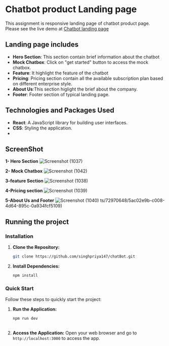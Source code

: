 # Chatbot product Landing page

 This  assignment is responsive landing page of chatbot product page. Please see the live demo at [Chatbot landing page](https://chat-bot-nine-theta.vercel.app/)

## Landing page includes

- **Hero Section**: This section contain brief information about the chatbot
- **Mock Chatbox**: Click on "get started" button to access the mock chatbox.
- **Feature**: It highlight the feature of the chatbot
- **Pricing**: Pricing section contain all the available subscription plan based on different enterprise style.
- **About Us**:This section higlight the brief about the company. 
- **Footer**: Footer section of typical landing page.

  
## Technologies and Packages Used

- **React**: A JavaScript library for building user interfaces.
- **CSS**: Styling the application.
- 

## ScreenShot
**1- Hero Section**
![Screenshot (1037)](https://github.com/user-attachments/assets/c7b77bd0-b280-4454-b9ee-02a18e613d76)

**2- Mock Chatbox**
![Screenshot (1042)](https://github.com/user-attachments/assets/15648ada-bd56-4b4b-8a91-b3484255b3b2)

**3-feature Section**
![Screenshot (1038)](https://github.com/user-attachments/assets/7d69482d-eeed-4eb5-8197-4a337b24080e)

**4-Pricing section**
![Screenshot (1039)](https://github.com/user-attachments/assets/4c7eed4b-5ff7-4668-88a6-01028c54673e)

**5-About Us and Footer**
![Screenshot (1040)](https://github.com/user-attachments/assets/e32ec787-583e-4f77-9954-34cdb5cac4df)
ts/72970648/5ac02e9b-c008-4d64-895c-0a934fcf5109)



## Running the project
### Installation

1. **Clone the Repository:**
    ```bash
    git clone https://github.com/singhpriya147/chatBot.git
 
    ```

2. **Install Dependencies:**
    ```bash
    npm install

### Quick Start
Follow these steps to quickly start the project:
1. **Run the Application:**
    ```bash
    npm run dev
  
    ```

2. **Access the Application:**
   Open your web browser and go to `http://localhost:3000` to access the app.
